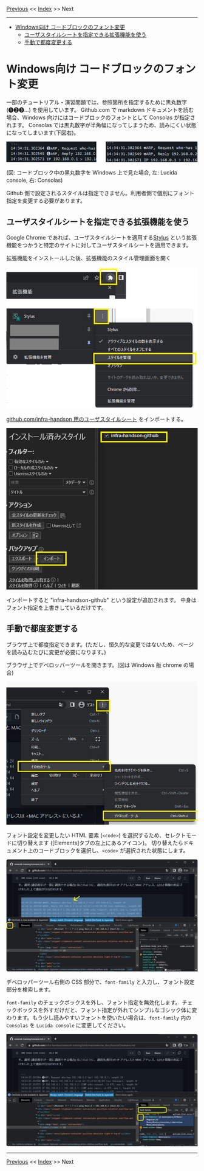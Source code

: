 <!-- HEADER -->
[Previous](../common/glossary.md) << [Index](../index.md) >> Next

---
<!-- /HEADER -->

<!-- TOC -->

- [Windows向け コードブロックのフォント変更](#windows%E5%90%91%E3%81%91-%E3%82%B3%E3%83%BC%E3%83%89%E3%83%96%E3%83%AD%E3%83%83%E3%82%AF%E3%81%AE%E3%83%95%E3%82%A9%E3%83%B3%E3%83%88%E5%A4%89%E6%9B%B4)
  - [ユーザスタイルシートを指定できる拡張機能を使う](#%E3%83%A6%E3%83%BC%E3%82%B6%E3%82%B9%E3%82%BF%E3%82%A4%E3%83%AB%E3%82%B7%E3%83%BC%E3%83%88%E3%82%92%E6%8C%87%E5%AE%9A%E3%81%A7%E3%81%8D%E3%82%8B%E6%8B%A1%E5%BC%B5%E6%A9%9F%E8%83%BD%E3%82%92%E4%BD%BF%E3%81%86)
  - [手動で都度変更する](#%E6%89%8B%E5%8B%95%E3%81%A7%E9%83%BD%E5%BA%A6%E5%A4%89%E6%9B%B4%E3%81%99%E3%82%8B)

<!-- /TOC -->

# Windows向け コードブロックのフォント変更

一部のチュートリアル・演習問題では、参照箇所を指定するために黒丸数字 (❶❷❸…) を使用しています。
Github.com で markdown ドキュメントを読む場合、Windows 向けにはコードブロックのフォントとして Consolas が指定されます。
Consolas では黒丸数字が半角幅になってしまうため、読みにくい状態になってしまいます(下図右)。

![Windows github](./windows-font.png)

(図: コードブロック中の黒丸数字を Windows 上で見た場合, 左: Lucida console, 右: Consolas)

Github 側で設定されるスタイルは指定できません。利用者側で個別にフォント指定を変更する必要があります。

## ユーザスタイルシートを指定できる拡張機能を使う

Google Chrome であれば、ユーザスタイルシートを適用する[Stylus](https://chrome.google.com/webstore/detail/stylus/clngdbkpkpeebahjckkjfobafhncgmne) という拡張機能をつかうと特定のサイトに対してユーザスタイルシートを適用できます。


拡張機能をインストールした後、拡張機能のスタイル管理画面を開く

![Stylus1](./windows-font-stylus1.png)

[github.com/infra-handson 用のユーザスタイルシート](/resources/stylus-infra-handson.json) をインポートする。

![Stylus2](windows-font-stylus2.png)

インポートすると "infra-handson-github" という設定が追加されます。
中身はフォント指定を上書きしているだけです。

## 手動で都度変更する

ブラウザ上で都度指定できます。(ただし、恒久的な変更ではないため、ページを読み込むたびに変更が必要になります。)

ブラウザ上でデベロッパーツールを開きます。(図は Windows 版 chrome の場合)

![open developer tool](windows-font-css1.png)

フォント設定を変更したい HTML 要素 (`<code>`) を選択するため、セレクトモードに切り替えます ([Elements]タブの左上にあるアイコン)。
切り替えたらドキュメント上のコードブロックを選択し、`<code>` が選択された状態にします。

![select code block](windows-font-css2.png)

デベロッパーツール右側の CSS 部分で、`font-family` と入力し、フォント設定部分を検索します。

`font-family` のチェックボックスを外し、フォント指定を無効化します。
チェックボックスを外すだけだと、フォント指定が外れてシンプルなゴシック体に変わります。もう少し読みやすいフォントを使いたい場合は、`font-family` 内の `Consolas` を `Lucida console` に変更してください。

![change font-family](windows-font-css3.png)


<!-- FOOTER -->

---

[Previous](../common/glossary.md) << [Index](../index.md) >> Next
<!-- /FOOTER -->
